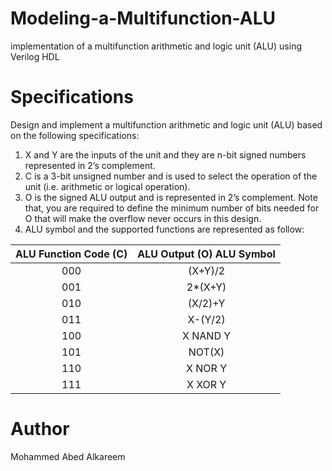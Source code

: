 # Modeling-a-Multifunction-ALU
implementation of a multifunction arithmetic and logic unit (ALU) using Verilog HDL


# Specifications

Design and implement a multifunction arithmetic and logic unit (ALU) based on the following specifications:
1. X and Y are the inputs of the unit and they are n-bit signed numbers represented in 2’s complement.
2. C is a 3-bit unsigned number and is used to select the operation of the unit (i.e. arithmetic or logical operation).
3. O is the signed ALU output and is represented in 2’s complement. Note that, you are required to define the minimum number of bits needed for O that will make the overflow never occurs in this design.
4. ALU symbol and the supported functions are represented as follow:


 ALU Function Code (C)                                                       |  ALU Output (O) ALU Symbol
:---------------------------------------------------------------:|:---------------------------------------------------------------:
   000  | (X+Y)/2
001 | 2*(X+Y)
010 | (X/2)+Y
011 | X-(Y/2)
100 | X NAND Y
101 | NOT(X)
110 | X NOR Y
111  | X XOR Y


# Author

Mohammed Abed Alkareem
